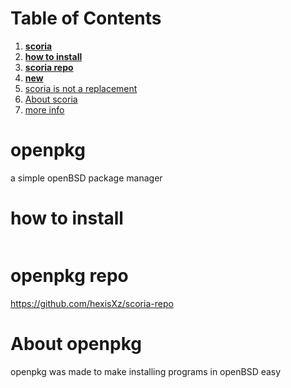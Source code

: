 
# Table of Contents

1.  [**scoria**](#org018ad28)
2.  [**how to install**](#org045f10a)
3.  [**scoria repo**](#org5bc342d)
4.  [**new**](#orgb149e50)
5.  [scoria is not a replacement](#orgd87cbbc)
6.  [About scoria](#org0fde68a)
7.  [more info](#org22f01f6)



<a id="org018ad28"></a>

# **openpkg**

a simple openBSD package manager


<a id="org045f10a"></a>

# **how to install**
```sh 

```

<a id="org5bc342d"></a>

# **openpkg repo**

<https://github.com/hexisXz/scoria-repo>


<a id="org0fde68a"></a>

# About openpkg

openpkg was made to make installing programs in openBSD easy

<a id="org22f01f6"></a>
